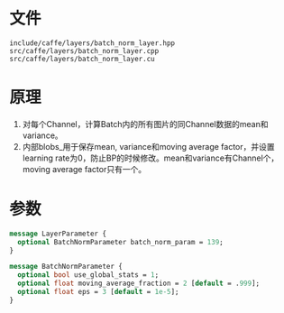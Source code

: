 # 文件
```
include/caffe/layers/batch_norm_layer.hpp
src/caffe/layers/batch_norm_layer.cpp
src/caffe/layers/batch_norm_layer.cu
```

# 原理
1. 对每个Channel，计算Batch内的所有图片的同Channel数据的mean和variance。
2. 内部blobs_用于保存mean, variance和moving average factor，并设置learning rate为0，防止BP的时候修改。mean和variance有Channel个，moving average factor只有一个。


# 参数
```protobuf
message LayerParameter {
  optional BatchNormParameter batch_norm_param = 139;
}

message BatchNormParameter {
  optional bool use_global_stats = 1;
  optional float moving_average_fraction = 2 [default = .999];
  optional float eps = 3 [default = 1e-5];
}
```
